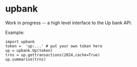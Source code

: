 # upbank

Work in progress -- a high level interface to the Up bank API.

Example:

    import upbank
    token =  'up:...' # put your own token here
    up = upbank.Up(token)
    trns = up.gettransactions(2024,cache=True)
    up.summarise(trns)
